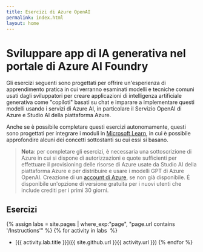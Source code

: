 ```yaml
---
title: Esercizi di Azure OpenAI
permalink: index.html
layout: home
---
```


# Sviluppare app di IA generativa nel portale di Azure AI Foundry

Gli esercizi seguenti sono progettati per offrire un'esperienza di apprendimento pratica in cui verranno esaminati modelli e tecniche comuni usati dagli sviluppatori per creare applicazioni di intelligenza artificiale generativa come "copiloti" basati su chat e imparare a implementare questi modelli usando i servizi di Azure AI, in particolare il Servizio OpenAI di Azure e Studio AI della piattaforma Azure.

Anche se è possibile completare questi esercizi autonomamente, questi sono progettati per integrare i moduli in [Microsoft Learn](https://learn.microsoft.com/training/paths/create-custom-copilots-ai-studio/), in cui è possibile approfondire alcuni dei concetti sottostanti su cui essi si basano.

> **Nota**: per completare gli esercizi, è necessaria una sottoscrizione di Azure in cui si dispone di autorizzazioni e quote sufficienti per effettuare il provisioning delle risorse di Azure usate da Studio AI della piattaforma Azure e per distribuire e usare i modelli GPT di Azure OpenAI. Creazione di un [account di Azure](https://azure.microsoft.com/free), se non già disponibile. È disponibile un'opzione di versione gratuita per i nuovi utenti che include crediti per i primi 30 giorni.

## Esercizi

{% assign labs = site.pages | where_exp:"page", "page.url contains '/Instructions'" %} {% for activity in labs  %}
- [{{ activity.lab.title }}]({{ site.github.url }}{{ activity.url }}) {% endfor %}